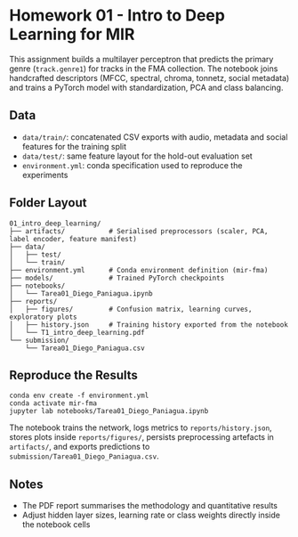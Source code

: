 # Homework 01 - Intro to Deep Learning for MIR

This assignment builds a multilayer perceptron that predicts the primary genre (`track.genre1`) for tracks in the FMA collection. The notebook joins handcrafted descriptors (MFCC, spectral, chroma, tonnetz, social metadata) and trains a PyTorch model with standardization, PCA and class balancing.

## Data

- `data/train/`: concatenated CSV exports with audio, metadata and social features for the training split
- `data/test/`: same feature layout for the hold-out evaluation set
- `environment.yml`: conda specification used to reproduce the experiments

## Folder Layout

```
01_intro_deep_learning/
├── artifacts/           # Serialised preprocessors (scaler, PCA, label encoder, feature manifest)
├── data/
│   ├── test/
│   └── train/
├── environment.yml      # Conda environment definition (mir-fma)
├── models/              # Trained PyTorch checkpoints
├── notebooks/
│   └── Tarea01_Diego_Paniagua.ipynb
├── reports/
│   ├── figures/         # Confusion matrix, learning curves, exploratory plots
│   ├── history.json     # Training history exported from the notebook
│   └── T1_intro_deep_learning.pdf
└── submission/
    └── Tarea01_Diego_Paniagua.csv
```

## Reproduce the Results

```
conda env create -f environment.yml
conda activate mir-fma
jupyter lab notebooks/Tarea01_Diego_Paniagua.ipynb
```

The notebook trains the network, logs metrics to `reports/history.json`, stores plots inside `reports/figures/`, persists preprocessing artefacts in `artifacts/`, and exports predictions to `submission/Tarea01_Diego_Paniagua.csv`.

## Notes

- The PDF report summarises the methodology and quantitative results
- Adjust hidden layer sizes, learning rate or class weights directly inside the notebook cells
